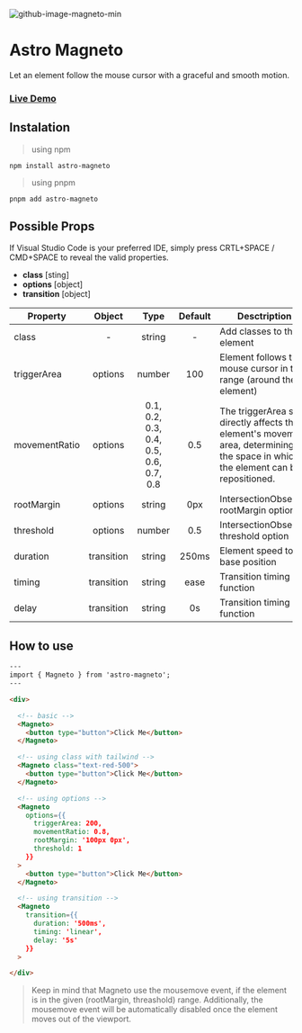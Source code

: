 ![github-image-magneto-min](https://user-images.githubusercontent.com/83787591/221999916-7684851f-19ba-47a8-9aeb-43b15faa3764.jpg)


# Astro Magneto
Let an element follow the mouse cursor with a graceful and smooth motion.

### [Live Demo](https://stackblitz.com/edit/withastro-astro-hjhuav?file=src%2Fpages%2Findex.astro)

## Instalation
> using npm
```
npm install astro-magneto
```
> using pnpm
```
pnpm add astro-magneto
```

## Possible Props 
If Visual Studio Code is your preferred IDE, simply press CRTL+SPACE / CMD+SPACE to reveal the valid properties.
- **class** [sting] 
- **options** [object]
- **transition** [object]

| Property           | Object    | Type              | Default | Desctription                                         |
| ------------------ | :-------: | :---------------: | :-----: | ---------------------------------------------------- |
| class              | -         | string            | -       | Add classes to the element                           |
| triggerArea        | options   | number            | 100     | Element follows the mouse cursor in this range (around the element) |
| movementRatio      | options   | 0.1, 0.2, 0.3, 0.4, 0.5, 0.6, 0.7, 0.8 | 0.5 | The triggerArea size directly affects the element's movement area, determining the space in which the element can be repositioned. |
| rootMargin         | options   | string | 0px | IntersectionObserver rootMargin option |
| threshold          | options   | number | 0.5 | IntersectionObserver threshold option  |
| duration           | transition | string | 250ms | Element speed to base position  |
| timing             | transition | string | ease  | Transition timing function  |
| delay              | transition | string | 0s  | Transition timing function  |


## How to use
```html
---
import { Magneto } from 'astro-magneto';
---

<div>

  <!-- basic -->
  <Magneto>
    <button type="button">Click Me</button>
  </Magneto>

  <!-- using class with tailwind -->
  <Magneto class="text-red-500">
    <button type="button">Click Me</button>
  </Magneto>

  <!-- using options -->
  <Magneto 
    options={{ 
      triggerArea: 200,
      movementRatio: 0.8,
      rootMargin: '100px 0px',
      threshold: 1
    }}
  >
    <button type="button">Click Me</button>
  </Magneto>

  <!-- using transition -->
  <Magneto 
    transition={{ 
      duration: '500ms',
      timing: 'linear',
      delay: '5s'
    }}
  >

</div>
```

> Keep in mind that Magneto use the mousemove event, if the element is in the given (rootMargin, threashold) range.
> Additionally, the mousemove event will be automatically disabled once the element moves out of the viewport.
